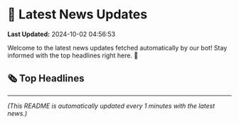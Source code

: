 # 📰 Latest News Updates
**Last Updated:** 2024-10-02 04:56:53

Welcome to the latest news updates fetched automatically by our bot! Stay informed with the top headlines right here. 🚀

## 🗞️ Top Headlines

---
*(This README is automatically updated every 1 minutes with the latest news.)*
